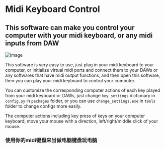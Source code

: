 # Midi Keyboard Control

## This software can make you control your computer with your midi keyboard, or any midi inputs from DAW

![image](https://github.com/Rainbow-Dreamer/midi_keyboard_control/blob/master/previews/1.jpg)

This software is very easy to use, just plug in your midi keyboard to your computer, or initialize virtual midi ports and connect them to your DAWs or any softwares that have midi output functions, and then open this software, then you can play your midi keyboard to control your computer.

You can customize the corresponding computer actions of each key played from your midi keyboard or DAWs, just change `key_settings` dictionary in `config.py` in `packages` folder, or you can use `change_settings.exe` in `tools` folder to change configs more easily.

The computer actions including key press of keys on your computer keyboard, move your mouse with a direction, left/right/middle click of your mouse.

### 使用你的midi键盘来当做电脑键盘玩电脑

